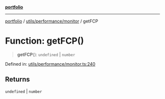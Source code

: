 [**portfolio**](../../../../README.md)

***

[portfolio](../../../../modules.md) / [utils/performance/monitor](../README.md) / getFCP

# Function: getFCP()

> **getFCP**(): `undefined` \| `number`

Defined in: [utils/performance/monitor.ts:240](https://github.com/tnorlund/Portfolio/blob/d90c328047f464fe109d76bd6c13eb6374345e92/portfolio/utils/performance/monitor.ts#L240)

## Returns

`undefined` \| `number`
